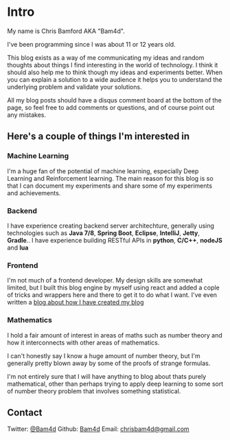 # Intro

My name is Chris Bamford AKA "Bam4d".

I've been programming since I was about 11 or 12 years old. 

This blog exists as a way of me communicating my ideas and random thoughts about things I find interesting in the world of technology. I think it should also help me to think though my ideas and experiments better. When you can explain a solution to a wide audience it helps you to understand the underlying problem and validate your solutions.

All my blog posts should have a disqus comment board at the bottom of the page, so feel free to add comments or questions, and of course point out any mistakes.

## Here's a couple of things I'm interested in
### Machine Learning

I'm a huge fan of the potential of machine learning, especially Deep Learning and Reinforcement learning. The main reason for this blog is so that I can document my experiments and share some of my experiments and achievements.

### Backend

I have experience creating backend server architechture, generally using technologies such as **Java 7/8**, **Spring Boot**, **Eclipse**, **IntelliJ**, **Jetty**, **Gradle**..
I have experience building RESTful APIs in **python**, **C/C++**, **nodeJS** and **lua**

### Frontend

I'm not much of a frontend developer. My design skills are somewhat limited, but I built this blog engine by myself using react and added a cople of tricks and wrappers here and there to get it to do what I want.
I've even written a [blog about how I have created my blog](https://bam4d.github.io/#/post/blogging-using-react-markdown-and-mathjax/1)

### Mathematics

I hold a fair amount of interest in areas of maths such as number theory and how it interconnects with other areas of mathematics. 

I can't honestly say I know a huge amount of number theory, but I'm generally pretty blown away by some of the proofs of strange formulas.

I'm not entirely sure that I will have anything to blog about thats purely mathematical, other than perhaps trying to apply deep learning to some sort of number theory problem that involves something statistical.

## Contact

Twitter: [@Bam4d](https://twitter.com/bam4d?lang=en)
Github: [Bam4d](https://github.com/Bam4d)
Email: chrisbam4d@gmail.com